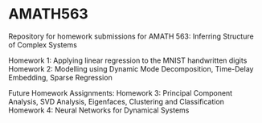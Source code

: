 # AMATH563

Repository for homework submissions for AMATH 563: Inferring Structure of Complex Systems

Homework 1: Applying linear regression to the MNIST handwritten digits
Homework 2: Modelling using Dynamic Mode Decomposition, Time-Delay Embedding, Sparse Regression 

Future Homework Assignments:
Homework 3: Principal Component Analysis, SVD Analysis, Eigenfaces, Clustering and Classification
Homework 4: Neural Networks for Dynamical Systems

